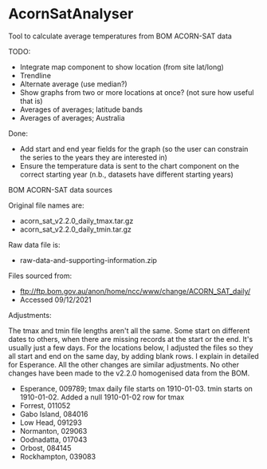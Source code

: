 # AcornSatAnalyser
Tool to calculate average temperatures from BOM ACORN-SAT data

TODO:
- Integrate map component to show location (from site lat/long)
- Trendline
- Alternate average (use median?)
- Show graphs from two or more locations at once? (not sure how useful that is)
- Averages of averages; latitude bands
- Averages of averages; Australia

Done:
- Add start and end year fields for the graph (so the user can constrain the series to the years they are interested in)
- Ensure the temperature data is sent to the chart component on the correct starting year (n.b., datasets have different starting years)

BOM ACORN-SAT data sources

Original file names are:
- acorn_sat_v2.2.0_daily_tmax.tar.gz
- acorn_sat_v2.2.0_daily_tmin.tar.gz

Raw data file is:
- raw-data-and-supporting-information.zip

Files sourced from:
- ftp://ftp.bom.gov.au/anon/home/ncc/www/change/ACORN_SAT_daily/
- Accessed 09/12/2021

Adjustments:

The tmax and tmin file lengths aren't all the same. Some start on different dates to others, when there are missing records at the start or the end. It's usually just a few days. For the locations below, I adjusted the files so they all start and end on the same day, by adding blank rows. I explain in detailed for Esperance. All the other changes are similar adjustments. No other changes have been made to the v2.2.0 homogenised data from the BOM.

- Esperance, 009789; tmax daily file starts on 1910-01-03. tmin starts on 1910-01-02. Added a null 1910-01-02 row for tmax
- Forrest, 011052
- Gabo Island, 084016
- Low Head, 091293
- Normanton, 029063
- Oodnadatta, 017043
- Orbost, 084145
- Rockhampton, 039083
